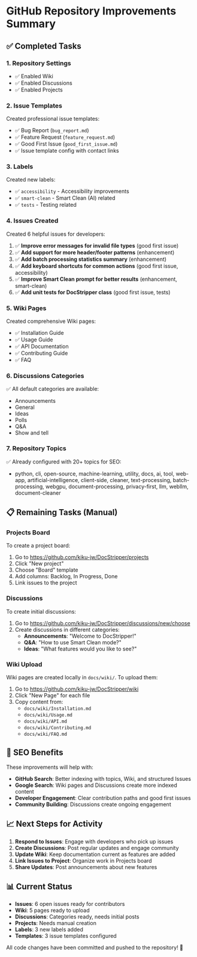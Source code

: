 # GitHub Repository Improvements Summary

## ✅ Completed Tasks

### 1. Repository Settings
- ✅ Enabled Wiki
- ✅ Enabled Discussions  
- ✅ Enabled Projects

### 2. Issue Templates
Created professional issue templates:
- ✅ Bug Report (`bug_report.md`)
- ✅ Feature Request (`feature_request.md`)
- ✅ Good First Issue (`good_first_issue.md`)
- ✅ Issue template config with contact links

### 3. Labels
Created new labels:
- ✅ `accessibility` - Accessibility improvements
- ✅ `smart-clean` - Smart Clean (AI) related
- ✅ `tests` - Testing related

### 4. Issues Created
Created 6 helpful issues for developers:
1. ✅ **Improve error messages for invalid file types** (good first issue)
2. ✅ **Add support for more header/footer patterns** (enhancement)
3. ✅ **Add batch processing statistics summary** (enhancement)
4. ✅ **Add keyboard shortcuts for common actions** (good first issue, accessibility)
5. ✅ **Improve Smart Clean prompt for better results** (enhancement, smart-clean)
6. ✅ **Add unit tests for DocStripper class** (good first issue, tests)

### 5. Wiki Pages
Created comprehensive Wiki pages:
- ✅ Installation Guide
- ✅ Usage Guide
- ✅ API Documentation
- ✅ Contributing Guide
- ✅ FAQ

### 6. Discussions Categories
✅ All default categories are available:
- Announcements
- General
- Ideas
- Polls
- Q&A
- Show and tell

### 7. Repository Topics
✅ Already configured with 20+ topics for SEO:
- python, cli, open-source, machine-learning, utility, docs, ai, tool, web-app, artificial-intelligence, client-side, cleaner, text-processing, batch-processing, webgpu, document-processing, privacy-first, llm, webllm, document-cleaner

## 📋 Remaining Tasks (Manual)

### Projects Board
To create a project board:
1. Go to https://github.com/kiku-jw/DocStripper/projects
2. Click "New project"
3. Choose "Board" template
4. Add columns: Backlog, In Progress, Done
5. Link issues to the project

### Discussions
To create initial discussions:
1. Go to https://github.com/kiku-jw/DocStripper/discussions/new/choose
2. Create discussions in different categories:
   - **Announcements**: "Welcome to DocStripper!"
   - **Q&A**: "How to use Smart Clean mode?"
   - **Ideas**: "What features would you like to see?"

### Wiki Upload
Wiki pages are created locally in `docs/wiki/`. To upload them:
1. Go to https://github.com/kiku-jw/DocStripper/wiki
2. Click "New Page" for each file
3. Copy content from:
   - `docs/wiki/Installation.md`
   - `docs/wiki/Usage.md`
   - `docs/wiki/API.md`
   - `docs/wiki/Contributing.md`
   - `docs/wiki/FAQ.md`

## 🎯 SEO Benefits

These improvements will help with:
- **GitHub Search**: Better indexing with topics, Wiki, and structured Issues
- **Google Search**: Wiki pages and Discussions create more indexed content
- **Developer Engagement**: Clear contribution paths and good first issues
- **Community Building**: Discussions create ongoing engagement

## 📈 Next Steps for Activity

1. **Respond to Issues**: Engage with developers who pick up issues
2. **Create Discussions**: Post regular updates and engage community
3. **Update Wiki**: Keep documentation current as features are added
4. **Link Issues to Project**: Organize work in Projects board
5. **Share Updates**: Post announcements about new features

## 📊 Current Status

- **Issues**: 6 open issues ready for contributors
- **Wiki**: 5 pages ready to upload
- **Discussions**: Categories ready, needs initial posts
- **Projects**: Needs manual creation
- **Labels**: 3 new labels added
- **Templates**: 3 issue templates configured

All code changes have been committed and pushed to the repository! 🚀
